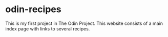 # odin-recipes

This is my first project in The Odin Project. This website consists of a main index page with links to several recipes.